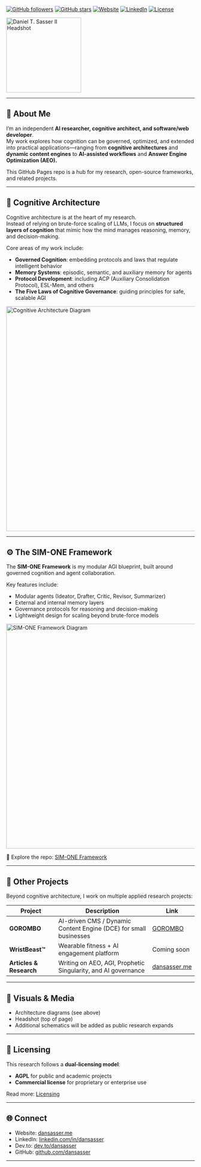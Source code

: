 

[![GitHub followers](https://img.shields.io/github/followers/dansasser?style=social)](https://github.com/dansasser)
[![GitHub stars](https://img.shields.io/github/stars/dansasser?style=social)](https://github.com/dansasser?tab=repositories)
[![Website](https://img.shields.io/badge/Website-dansasser.me-brightgreen)](https://dansasser.me)
[![LinkedIn](https://img.shields.io/badge/LinkedIn-Connect-blue)](https://www.linkedin.com/in/dansasser)
[![License](https://img.shields.io/badge/License-AGPL%20%7C%20Commercial-orange)](https://dansasser.me/license)

<img src="https://dansasser.me/assets/headshot.png" alt="Daniel T. Sasser II Headshot" width="200" />

---

## 👋 About Me
I’m an independent **AI researcher, cognitive architect, and software/web developer**.  
My work explores how cognition can be governed, optimized, and extended into practical applications—ranging from **cognitive architectures** and **dynamic content engines** to **AI-assisted workflows** and **Answer Engine Optimization (AEO).**

This GitHub Pages repo is a hub for my research, open-source frameworks, and related projects.  

---

## 🧠 Cognitive Architecture
Cognitive architecture is at the heart of my research.  
Instead of relying on brute-force scaling of LLMs, I focus on **structured layers of cognition** that mimic how the mind manages reasoning, memory, and decision-making.  

Core areas of my work include:  
- **Governed Cognition**: embedding protocols and laws that regulate intelligent behavior  
- **Memory Systems**: episodic, semantic, and auxiliary memory for agents  
- **Protocol Development**: including ACP (Auxiliary Consolidation Protocol), ESL-Mem, and others  
- **The Five Laws of Cognitive Governance**: guiding principles for safe, scalable AGI  

<img src="https://dansasser.me/assets/cognitive-architecture-diagram.png" alt="Cognitive Architecture Diagram" width="600" />

---

## ⚙️ The SIM-ONE Framework
The **SIM-ONE Framework** is my modular AGI blueprint, built around governed cognition and agent collaboration.  

Key features include:  
- Modular agents (Ideator, Drafter, Critic, Revisor, Summarizer)  
- External and internal memory layers  
- Governance protocols for reasoning and decision-making  
- Lightweight design for scaling beyond brute-force models  

<img src="https://dansasser.me/assets/sim-one-architecture.png" alt="SIM-ONE Framework Diagram" width="600" />

🔗 Explore the repo: [SIM-ONE Framework](https://github.com/dansasser/sim-one)  

---

## 📂 Other Projects
Beyond cognitive architecture, I work on multiple applied research projects:

| Project | Description | Link |
|---------|-------------|------|
| **GOROMBO** | AI-driven CMS / Dynamic Content Engine (DCE) for small businesses | [GOROMBO](https://gorombo.com) |
| **WristBeast™** | Wearable fitness + AI engagement platform | Coming soon |
| **Articles & Research** | Writing on AEO, AGI, Prophetic Singularity, and AI governance | [dansasser.me](https://dansasser.me) |

---

## 📢 Visuals & Media
- Architecture diagrams (see above)  
- Headshot (top of page)  
- Additional schematics will be added as public research expands  

---

## 🔐 Licensing
This research follows a **dual-licensing model**:  
- **AGPL** for public and academic projects  
- **Commercial license** for proprietary or enterprise use  

Read more: [Licensing](https://dansasser.me/license)  

---

## 🌐 Connect
- Website: [dansasser.me](https://dansasser.me)  
- LinkedIn: [linkedin.com/in/dansasser](https://www.linkedin.com/in/dansasser)  
- Dev.to: [dev.to/dansasser](https://dev.to/dansasser)  
- GitHub: [github.com/dansasser](https://github.com/dansasser)  

---